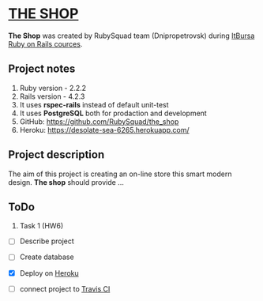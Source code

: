 # [THE SHOP](https://desolate-sea-6265.herokuapp.com/)

**The Shop** was created by RubySquad team (Dnipropetrovsk) during [ItBursa Ruby on Rails cources](http://rubybursa.com/).

## Project notes

1. Ruby version   - 2.2.2
2. Rails version  - 4.2.3
3. It uses **rspec-rails** instead of default unit-test
4. It uses **PostgreSQL** both for prodaction and development
5. GitHub: https://github.com/RubySquad/the_shop
6. Heroku: https://desolate-sea-6265.herokuapp.com/


## Project description
The aim of this project is creating an on-line store this smart modern design. **The shop** should provide ...

## ToDo
1. Task 1 (HW6)
  - [ ] Describe project
  - [ ] Create database
  - [x] Deploy on [Heroku](https://www.heroku.com/)
  - [ ] connect project to [Travis CI](https://travis-ci.com/)

